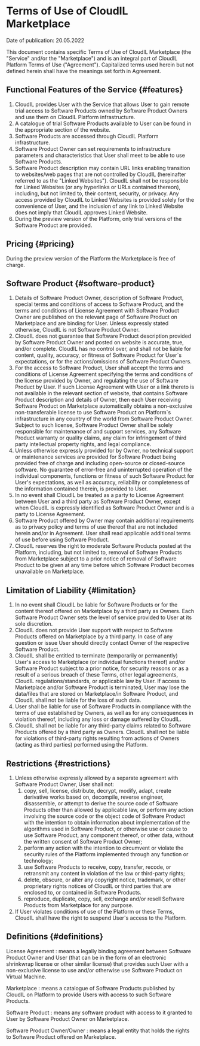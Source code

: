 # Terms of Use of CloudIL Marketplace

Date of publication: 20.05.2022

This document contains specific Terms of Use of CloudIL Marketplace (the "Service" and/or the "Marketplace") and is an integral part of CloudIL Platform Terms of Use ("Agreement"). Capitalized terms used herein but not defined herein shall have the meanings set forth in Agreement.

## Functional Features of the Service {#features}

1. CloudIL provides User with the Service that allows User to gain remote trial access to Software Products owned by Software Product Owners and use them on CloudIL Platform infrastructure.
1. A catalogue of trial Software Products available to User can be found in the appropriate section of the website.
1. Software Products are accessed through CloudIL Platform infrastructure.
1. Software Product Owner can set requirements to infrastructure parameters and characteristics that User shall meet to be able to use Software Products.
1. Software Product description may contain URL links enabling transition to websites/web pages that are not controlled by CloudIL (hereinafter referred to as the "Linked Websites"). CloudIL shall not be responsible for Linked Websites (or any hyperlinks or URLs contained thereon), including, but not limited to, their content, security, or privacy. Any access provided by CloudIL to Linked Websites is provided solely for the convenience of User, and the inclusion of any link to Linked Website does not imply that CloudIL approves Linked Website.
1. During the preview version of the Platform, only trial versions of the Software Product are provided.

## Pricing {#pricing}

During the preview version of the Platform the Marketplace is free of charge.

## Software Product {#software-product}

1. Details of Software Product Owner, description of Software Product, special terms and conditions of access to Software Product, and the terms and conditions of License Agreement with Software Product Owner are published on the relevant page of Software Product on Marketplace and are binding for User. Unless expressly stated otherwise, CloudIL is not Software Product Owner.
1. CloudIL does not guarantee that Software Product description provided by Software Product Owner and posted on website is accurate, true, and/or complete. CloudIL has no control over, and shall not be liable for content, quality, accuracy, or fitness of Software Product for User`s expectations, or for the actions/omissions of Software Product Owners.
1. For the access to Software Product, User shall accept the terms and conditions of License Agreement specifying the terms and conditions of the license provided by Owner, and regulating the use of Software Product by User.
   If such License Agreement with User or a link thereto is not available in the relevant section of website, that contains Software Product description and details of Owner, then each User receiving Software Product on Marketplace automatically obtains a non-exclusive non-transferable license to use Software Product on Platform`s infrastructure in any country of the world from Software Product Owner.
   Subject to such license, Software Product Owner shall be solely responsible for maintenance of and support services, any Software Product warranty or quality claims, any claim for infringement of third party intellectual property rights, and legal compliance.
1. Unless otherwise expressly provided for by Owner, no technical support or maintenance services are provided for Software Product being provided free of charge and including open-source or closed-source software. No guarantee of error-free and uninterrupted operation of the individual components, functions or fitness of such Software Product for User's expectations, as well as accuracy, reliability or completeness of the information contained therein, is provided to User.
1. In no event shall CloudIL be treated as a party to License Agreement between User and a third party as Software Product Owner, except when CloudIL is expressly identified as Software Product Owner and is a party to License Agreement.
1. Software Product offered by Owner may contain additional requirements as to privacy policy and terms of use thereof that are not included herein and/or in Agreement. User shall read applicable additional terms of use before using Software Product.
1. CloudIL reserves the right to moderate Software Products posted at the Platform, including, but not limited to, removal of Software Products from Marketplace subject to a prior notice of removal of Software Product to be given at any time before which Software Product becomes unavailable on Marketplace.

## Limitation of Liability {#limitation}

1. In no event shall CloudIL be liable for Software Products or for the content thereof offered on Marketplace by a third party as Owners. Each Software Product Owner sets the level of service provided to User at its sole discretion.
1. CloudIL does not provide User support with respect to Software Products offered on Marketplace by a third party. In case of any question or issue User should directly contact Owner of the respective Software Product.
1. CloudIL shall be entitled to terminate (temporarily or permanently) User's access to Marketplace (or individual functions thereof) and/or Software Product subject to a prior notice, for security reasons or as a result of a serious breach of these Terms, other legal agreements, CloudIL regulations/standards, or applicable law by User. If access to Marketplace and/or Software Product is terminated, User may lose the data/files that are stored on Marketplace/in Software Product, and CloudIL shall not be liable for the loss of such data.
1. User shall be liable for use of Software Products in compliance with the terms of use established by Owners, as well as for any consequences in violation thereof, including any loss or damage suffered by CloudIL.
1. CloudIL shall not be liable for any third-party claims related to Software Products offered by a third party as Owners. CloudIL shall not be liable for violations of third-party rights resulting from actions of Owners (acting as third parties) performed using the Platform.

## Restrictions {#restrictions}

1. Unless otherwise expressly allowed by a separate agreement with Software Product Owner, User shall not:
   1. copy, sell, license, distribute, decrypt, modify, adapt, create derivative works based on, decompile, reverse engineer, disassemble, or attempt to derive the source code of Software Products other than allowed by applicable law, or perform any action involving the source code or the object code of Software Product with the intention to obtain information about implementation of the algorithms used in Software Product, or otherwise use or cause to use Software Product, any component thereof, or other data, without the written consent of Software Product Owner;
   1. perform any action with the intention to circumvent or violate the security rules of the Platform implemented through any function or technology;
   1. use Software Products to receive, copy, transfer, recode, or retransmit any content in violation of the law or third-party rights;
   1. delete, obscure, or alter any copyright notice, trademark, or other proprietary rights notices of CloudIL or third parties that are enclosed to, or contained in Software Products.
   1. reproduce, duplicate, copy, sell, exchange and/or resell Software Products from Marketplace for any purpose.
1. If User violates conditions of use of the Platform or these Terms, CloudIL shall have the right to suspend User's access to the Platform.

## Definitions {#definitions}

License Agreement
: means a legally binding agreement between Software Product Owner and User (that can be in the form of an electronic shrinkwrap license or other similar license) that provides such User with a non-exclusive license to use and/or otherwise use Software Product on Virtual Machine.

Marketplace
: means a catalogue of Software Products published by CloudIL on Platform to provide Users with access to such Software Products.

Software Product
: means any software product with access to it granted to User by Software Product Owner on Marketplace.

Software Product Owner/Owner
: means a legal entity that holds the rights to Software Product offered on Marketplace.

